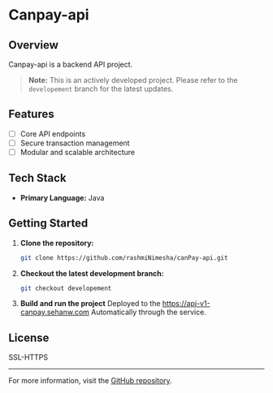 # Canpay-api
## Overview

Canpay-api is a backend API project.  
> **Note:** This is an actively developed project. Please refer to the `developement` branch for the latest updates.

## Features

- [ ] Core API endpoints
- [ ] Secure transaction management
- [ ] Modular and scalable architecture

## Tech Stack

- **Primary Language:** Java

## Getting Started

1. **Clone the repository:**
   ```bash
   git clone https://github.com/rashmiNimesha/canPay-api.git
   ```
2. **Checkout the latest development branch:**
   ```bash
   git checkout developement
   ```
3. **Build and run the project**
   Deployed to the https://api-v1-canpay.sehanw.com Automatically through the service.


## License

SSL-HTTPS

---

For more information, visit the [GitHub repository](https://github.com/rashmiNimesha/canPay-api).
